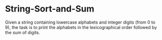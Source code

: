# String-Sort-and-Sum
Given a string containing lowercase alphabets and integer digits (from 0 to 9), the task is to print the alphabets in the lexicographical order followed by the sum of digits.
